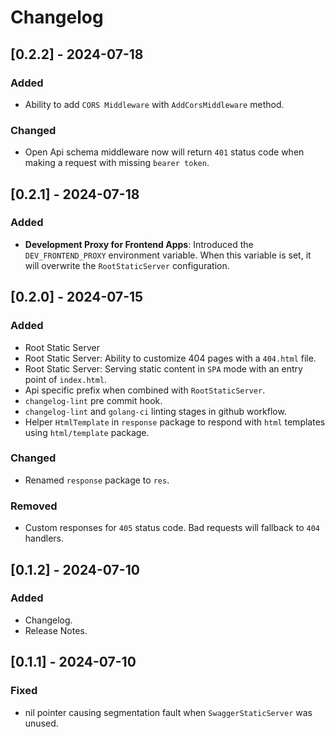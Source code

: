# Changelog

## [0.2.2] - 2024-07-18

### Added

- Ability to add `CORS Middleware` with `AddCorsMiddleware` method.

### Changed

- Open Api schema middleware now will return `401` status code when making a request with missing `bearer token`.

## [0.2.1] - 2024-07-18

### Added

- **Development Proxy for Frontend Apps**: Introduced the `DEV_FRONTEND_PROXY` environment variable. When this variable is set, it will overwrite the `RootStaticServer` configuration.

## [0.2.0] - 2024-07-15

### Added

- Root Static Server
- Root Static Server: Ability to customize 404 pages with a `404.html` file.
- Root Static Server: Serving static content in `SPA` mode with an entry point of `index.html`.
- Api specific prefix when combined with `RootStaticServer`.
- `changelog-lint` pre commit hook.
- `changelog-lint` and `golang-ci` linting stages in github workflow.
- Helper `HtmlTemplate` in `response` package to respond with `html` templates using `html/template` package.

### Changed

- Renamed `response` package to `res`.

### Removed

- Custom responses for `405` status code. Bad requests will fallback to `404` handlers.

## [0.1.2] - 2024-07-10

### Added

- Changelog.
- Release Notes.

## [0.1.1] - 2024-07-10

### Fixed

- nil pointer causing segmentation fault when `SwaggerStaticServer` was unused.
